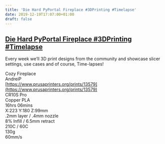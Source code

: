 ```yaml
---
title: 'Die Hard PyPortal Fireplace #3DPrinting #Timelapse'
date: 2019-12-19T17:07:00+01:00
draft: false
---
```


[Die Hard PyPortal Fireplace #3DPrinting #Timelapse](https://youtu.be/uLuonzfctDM)
----------------------------------------------------------------------------------

Every week we’ll 3D print designs from the community and showcase slicer settings, use cases and of course, Time-lapses!

Cozy Fireplace  
AndreiP  
[https://www.prusaprinters.org/prints/13579](https://www.prusaprinters.org/prints/13579)  
CR10S Pro  
Copper PLA  
16hrs 06mins  
X:223 Y:180 Z:99mm  
.2mm layer / .4mm nozzle  
8% Infill / 6.5mm retract  
210C / 60C  
130g  
60mm/s